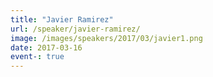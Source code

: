 ```yaml
---
title: "Javier Ramirez"
url: /speaker/javier-ramirez/
image: /images/speakers/2017/03/javier1.png
date: 2017-03-16
event-: true
---
```


